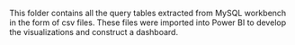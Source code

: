 This folder contains all the query tables extracted from MySQL workbench in the form of csv files. These files were imported into Power BI to develop the visualizations and construct a dashboard.
